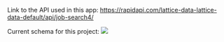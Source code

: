 Link to the API used in this app: https://rapidapi.com/lattice-data-lattice-data-default/api/job-search4/

Current schema for this project: <img src='/Current_Schema.JPG'>